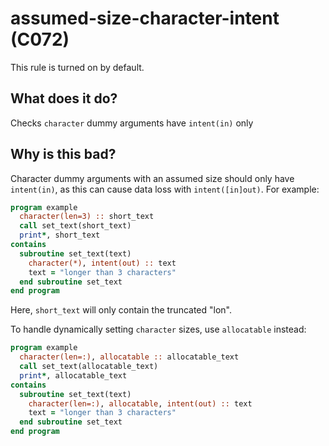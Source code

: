 # assumed-size-character-intent (C072)
This rule is turned on by default.

## What does it do?
Checks `character` dummy arguments have `intent(in)` only

## Why is this bad?
Character dummy arguments with an assumed size should only have `intent(in)`, as
this can cause data loss with `intent([in]out)`. For example:

```f90
program example
  character(len=3) :: short_text
  call set_text(short_text)
  print*, short_text
contains
  subroutine set_text(text)
    character(*), intent(out) :: text
    text = "longer than 3 characters"
  end subroutine set_text
end program
```

Here, `short_text` will only contain the truncated "lon".

To handle dynamically setting `character` sizes, use `allocatable` instead:

```f90
program example
  character(len=:), allocatable :: allocatable_text
  call set_text(allocatable_text)
  print*, allocatable_text
contains
  subroutine set_text(text)
    character(len=:), allocatable, intent(out) :: text
    text = "longer than 3 characters"
  end subroutine set_text
end program
```